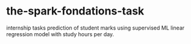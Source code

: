 # the-spark-fondations-task
internship tasks
  prediction of student marks using supervised ML linear regression model with study hours per day.
